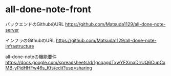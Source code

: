 # all-done-note-front

バックエンドのGithubのURL
https://github.com/Matsuda1129/all-done-note-server

インフラのGithubのURL
https://github.com/Matsuda1129/all-done-note-infrastructure


all-done-noteの機能要件
https://docs.google.com/spreadsheets/d/1gcqagdTxwYFXmaDIrUQ6CupCxMB-yPidHHFw46s_Kfs/edit?usp=sharing

